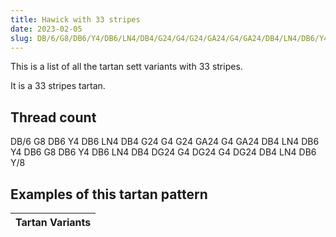 ```yaml
---
title: Hawick with 33 stripes
date: 2023-02-05
slug: DB/6/G8/DB6/Y4/DB6/LN4/DB4/G24/G4/G24/GA24/G4/GA24/DB4/LN4/DB6/Y4/DB6/G8/DB6/Y4/DB6/LN4/DB4/DG24/G4/DG24/G4/DG24/DB4/LN4/DB6/Y/8
---
```

This is a list of all the tartan sett variants with 33 stripes.

It is a 33 stripes tartan.


## Thread count
DB/6 G8 DB6 Y4 DB6 LN4 DB4 G24 G4 G24 GA24 G4 GA24 DB4 LN4 DB6 Y4 DB6 G8 DB6 Y4 DB6 LN4 DB4 DG24 G4 DG24 G4 DG24 DB4 LN4 DB6 Y/8

## Examples of this tartan pattern

| Tartan Variants |
|---------------|
